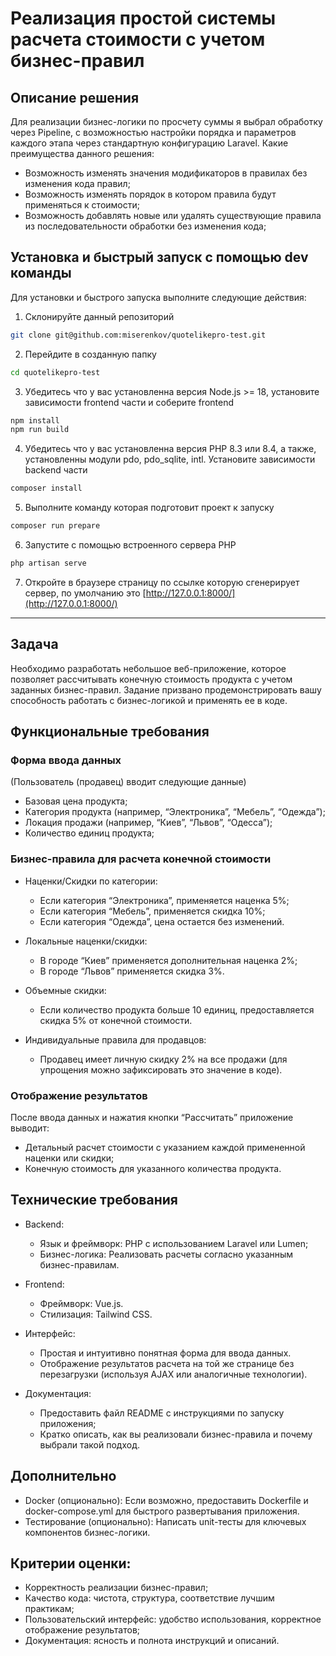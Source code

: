 # Реализация простой системы расчета стоимости с учетом бизнес-правил

## Описание решения
Для реализации бизнес-логики по просчету суммы я выбрал обработку через Pipeline,
с возможностью настройки порядка и параметров каждого этапа через стандартную конфигурацию Laravel.
Какие преимущества данного решения:
- Возможность изменять значения модификаторов в правилах без изменения кода правил;
- Возможность изменять порядок в котором правила будут применяться к стоимости;
- Возможность добавлять новые или удалять существующие правила из последовательности обработки без изменения кода;


## Установка и быстрый запуск с помощью dev команды
Для установки и быстрого запуска выполните следующие действия:

1. Склонируйте данный репозиторий
```bash
git clone git@github.com:miserenkov/quotelikepro-test.git
```

2. Перейдите в созданную папку
```bash
cd quotelikepro-test
```

3. Убедитесь что у вас установленна версия Node.js >= 18, установите зависимости frontend части и соберите frontend 
```bash
npm install
npm run build
```

4. Убедитесь что у вас установленна версия PHP 8.3 или 8.4, а также, установленны модули pdo, pdo_sqlite, intl. Установите зависимости backend части
```bash
composer install
```

5. Выполните команду которая подготовит проект к запуску
```bash
composer run prepare
```

6. Запустите с помощью встроенного сервера PHP
```bash
php artisan serve
```

7. Откройте в браузере страницу по ссылке которую сгенерирует сервер, по умолчанию это [http://127.0.0.1:8000/](http://127.0.0.1:8000/)

---
## Задача

Необходимо разработать небольшое веб-приложение, которое позволяет рассчитывать конечную стоимость продукта с учетом заданных бизнес-правил. Задание призвано продемонстрировать вашу способность работать с бизнес-логикой и применять ее в коде.

## Функциональные требования

### Форма ввода данных

(Пользователь (продавец) вводит следующие данные)
- Базовая цена продукта;
- Категория продукта (например, “Электроника”, “Мебель”, “Одежда”);
- Локация продажи (например, “Киев”, “Львов”, “Одесса”);
- Количество единиц продукта;

### Бизнес-правила для расчета конечной стоимости

- Наценки/Скидки по категории:
  - Если категория “Электроника”, применяется наценка 5%; 
  - Если категория “Мебель”, применяется скидка 10%; 
  - Если категория “Одежда”, цена остается без изменений.

- Локальные наценки/скидки:
  - В городе “Киев” применяется дополнительная наценка 2%;
  - В городе “Львов” применяется скидка 3%.

- Объемные скидки:
  - Если количество продукта больше 10 единиц, предоставляется скидка 5% от конечной стоимости.

- Индивидуальные правила для продавцов:
  - Продавец имеет личную скидку 2% на все продажи (для упрощения можно зафиксировать это значение в коде).

### Отображение результатов

После ввода данных и нажатия кнопки “Рассчитать” приложение выводит:
- Детальный расчет стоимости с указанием каждой примененной наценки или скидки;
- Конечную стоимость для указанного количества продукта.

## Технические требования
- Backend:
  - Язык и фреймворк: PHP с использованием Laravel или Lumen;
  - Бизнес-логика: Реализовать расчеты согласно указанным бизнес-правилам.

- Frontend:
  - Фреймворк: Vue.js.
  - Стилизация: Tailwind CSS.

- Интерфейс:
  - Простая и интуитивно понятная форма для ввода данных.
  - Отображение результатов расчета на той же странице без перезагрузки (используя AJAX или аналогичные технологии).

- Документация:
  - Предоставить файл README с инструкциями по запуску приложения;
  - Кратко описать, как вы реализовали бизнес-правила и почему выбрали такой подход.

## Дополнительно
- Docker (опционально): Если возможно, предоставить Dockerfile и docker-compose.yml для быстрого развертывания приложения.
- Тестирование (опционально): Написать unit-тесты для ключевых компонентов бизнес-логики.

## Критерии оценки:
- Корректность реализации бизнес-правил;
- Качество кода: чистота, структура, соответствие лучшим практикам;
- Пользовательский интерфейс: удобство использования, корректное отображение результатов;
- Документация: ясность и полнота инструкций и описаний.
